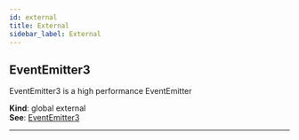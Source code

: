 ```yaml
---
id: external
title: External
sidebar_label: External
---
```


<a name="external_EventEmitter3"></a>

## EventEmitter3

EventEmitter3 is a high performance EventEmitter

**Kind**: global external  
**See**: [EventEmitter3](https://github.com/primus/eventemitter3)

---

